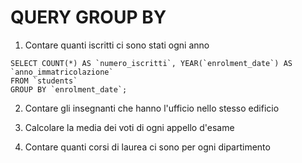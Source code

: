 # QUERY GROUP BY


1. Contare quanti iscritti ci sono stati ogni anno
```
SELECT COUNT(*) AS `numero_iscritti`, YEAR(`enrolment_date`) AS `anno_immatricolazione`
FROM `students`
GROUP BY `enrolment_date`;
```

2. Contare gli insegnanti che hanno l'ufficio nello stesso edificio

3. Calcolare la media dei voti di ogni appello d'esame

4. Contare quanti corsi di laurea ci sono per ogni dipartimento
